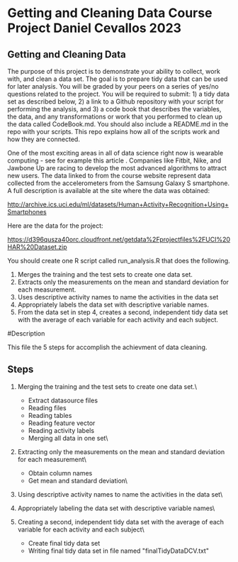 # Getting and Cleaning Data Course Project Daniel Cevallos 2023

## Getting and Cleaning Data 

The purpose of this project is to demonstrate your ability to collect, work with, and clean a data set. The goal is to prepare tidy data that can be used for later analysis. You will be graded by your peers on a series of yes/no questions related to the project. You will be required to submit: 1) a tidy data set as described below, 2) a link to a Github repository with your script for performing the analysis, and 3) a code book that describes the variables, the data, and any transformations or work that you performed to clean up the data called CodeBook.md. You should also include a README.md in the repo with your scripts. This repo explains how all of the scripts work and how they are connected.

One of the most exciting areas in all of data science right now is wearable computing - see for example this article . Companies like Fitbit, Nike, and Jawbone Up are racing to develop the most advanced algorithms to attract new users. The data linked to from the course website represent data collected from the accelerometers from the Samsung Galaxy S smartphone. A full description is available at the site where the data was obtained:

<http://archive.ics.uci.edu/ml/datasets/Human+Activity+Recognition+Using+Smartphones>

Here are the data for the project:

<https://d396qusza40orc.cloudfront.net/getdata%2Fprojectfiles%2FUCI%20HAR%20Dataset.zip>

You should create one R script called run_analysis.R that does the following.

1.  Merges the training and the test sets to create one data set.
2.  Extracts only the measurements on the mean and standard deviation for each measurement.
3.  Uses descriptive activity names to name the activities in the data set
4.  Appropriately labels the data set with descriptive variable names.
5.  From the data set in step 4, creates a second, independent tidy data set with the average of each variable for each activity and each subject.

#Description

This file the 5 steps for accomplish the achievment of data cleaning.

## Steps

1.  Merging the training and the test sets to create one data set.\

    -   Extract datasource files
    -   Reading files
    -   Reading tables
    -   Reading feature vector
    -   Reading activity labels
    -   Merging all data in one set\

2.  Extracting only the measurements on the mean and standard deviation for each measurement\

    -   Obtain column names
    -   Get mean and standard deviation\

3.  Using descriptive activity names to name the activities in the data set\

4.  Appropriately labeling the data set with descriptive variable names\

5.  Creating a second, independent tidy data set with the average of each variable for each activity and each subject\

    -   Create final tidy data set
    -   Writing final tidy data set in file named "finalTidyDataDCV.txt"
